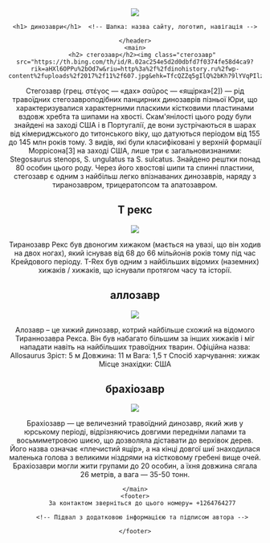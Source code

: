<html>
<title>динозаври</title>

<body>
    <header>
        <img src="https://tse2.mm.bing.net/th/id/OIP.6dZbmsDp1Z3E3HXE5kZyBwHaHa?rs=1&pid=ImgDetMain&o=7&rm=3">

    <h1> динозаври</h1>  <!-- Шапка: назва сайту, логотип, навігація -->
        
    </header>
    <main>
        <h2> стегозавр</h2><img class="стегозавр" src="https://th.bing.com/th/id/R.02ac254e5d2d0dbfd7f0374fe58d4ca9?rik=aHXl6OPPu%2bOd7w&riu=http%3a%2f%2fdinohistory.ru%2fwp-content%2fuploads%2f2017%2f11%2f607.jpg&ehk=TfcQZZq5gIlQ%2bKh79lYVqPIlz6kOwK0rYBFlFtkba0o%3d&risl=&pid=ImgRaw&r=0">
   <p> Стегозавр (грец. στέγος — «дах» σαῦρος — «ящірка»[2]) — рід травоїдних стегозавроподібних панцирних динозаврів пізньої Юри, що характеризувалися характерними пласкими кістковими пластинами вздовж хребта та шипами на хвості. Скам'янілості цього роду були знайдені на заході США і в Португалії, де вони зустрічаються в шарах від кімериджського до титонського віку, що датуються періодом від 155 до 145 млн років тому. З видів, які були класифіковані у верхній формації Моррісона[3] на заході США, лише три є загальновизнаними: Stegosaurus stenops, S. ungulatus та S. sulcatus. Знайдено рештки понад 80 особин цього роду. Через його хвостові шипи та спинні пластини, стегозавр є одним з найбільш легко впізнаваних динозаврів, наряду з тиранозавром, трицератопсом та апатозавром.</p>
   <h2> Т рекс </h2>
   <img class="трекс" src="https://cs10.pikabu.ru/post_img/2019/07/18/1/og_og_1563404007266312486.jpg">
   <p> Тиранозавр Рекс був двоногим хижаком (мається на увазі, що він ходив на двох ногах), який існував від 68 до 66 мільйонів років тому під час Крейдового періоду. T-Rex був одним з найбільших відомих (наземних) хижаків / хижаків, що існували протягом часу та історії. </p>
   <h2> аллозавр </h2>
   <img class="аллозавр" src="https://dinozavriki.com/wp-content/uploads/2010/10/allosaurus_revised-scaled.jpg">
   <p> Алозавр – це хижий динозавр, котрий найбільше схожий на відомого Тираннозавра Рекса. Він був набагато більшим за інших хижаків і міг нападати навіть на найбільших травоїдних тварин. Офіційна назва: Allosaurus Зріст: 5 м Довжина: 11 м Вага: 1,5 т Спосіб харчування: хижак Місце знахідки: США </p>
   <h2> брахіозавр </h2>
   <img class="брахіозавр" src="https://encrypted-tbn0.gstatic.com/images?q=tbn:ANd9GcQSobPWjJjXnI8lOHr6KOGG5uM5EV2vEhiY97s_EcSMFvybpgBydxfTCc0BfBbPNOkkf2I2dCWSxEhgLXgX9tdb0VQHpJQ9ydWzfi7s4uorUQ">
   <p> Брахіозавр — це величезний травоїдний динозавр, який жив у юрському періоді, відрізняючись довгими передніми лапами та восьмиметровою шиєю, що дозволяла діставати до верхівок дерев. Його назва означає «плечистий ящір», а на кінці довгої шиї знаходилася маленька голова з великими ніздрями на кістковому гребені вище очей. Брахіозаври могли жити групами до 20 особин, а їхня довжина сягала 26 метрів, а вага — 35-50 тонн. </p>

    </main>
    <footer>
        За контактом зверніться до цього номеру= +1264764277
     
        <!-- Підвал з додатковою інформацією та підписом автора -->
      
    </footer>
</body>

</html>
